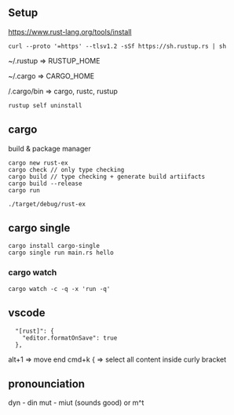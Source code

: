 ## Setup
https://www.rust-lang.org/tools/install
```
curl --proto '=https' --tlsv1.2 -sSf https://sh.rustup.rs | sh

```
~/.rustup => RUSTUP_HOME

~/.cargo => CARGO_HOME

/.cargo/bin => cargo, rustc, rustup

```
rustup self uninstall
```

## cargo
build & package manager
```
cargo new rust-ex
cargo check // only type checking
cargo build // type checking + generate build artiifacts
cargo build --release
cargo run
```
```
./target/debug/rust-ex
```

## cargo single
```
cargo install cargo-single
cargo single run main.rs hello
```

### cargo watch
```
cargo watch -c -q -x 'run -q'
```


## vscode
```
  "[rust]": {
    "editor.formatOnSave": true
  },
```
alt+1 => move end
cmd+k { => select all content inside curly bracket


## pronounciation
dyn - din
mut - miut (sounds good) or m^t
